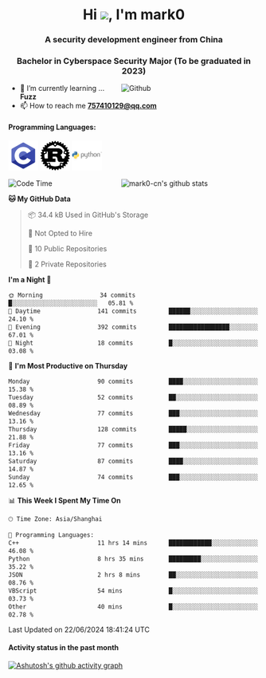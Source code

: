 <h1 align="center">Hi <img src="https://raw.githubusercontent.com/iampavangandhi/iampavangandhi/master/gifs/Hi.gif" width="30px">, I'm mark0</h1>

<h3 align="center">A security development engineer from China</h3>
<h3 align="center">Bachelor in Cyberspace Security Major (To be graduated in 2023)</h3>

<img width="55%" align="right" alt="Github" src="https://raw.githubusercontent.com/onimur/.github/master/.resources/git-header.svg" />

<!-- - 🔭 I’m currently working on **vKarma Webapp** -->
<!-- - 💬 Ask me about ... **Web Develpoment** -->
<!-- - 😄 Employement ... **Open for intern opportunities** -->
<!-- - ⚡ Fun fact ... **Anime**❤ -->
- 🌱 I’m currently learning ... **Fuzz**
- 📫 How to reach me **757410129@qq.com**
<!-- - 📨 Or reach me **757410129@qq.com** -->

<h4>Programming Languages: </h4>
<p align="left">
 <img style="margin: auto;" src="https://raw.githubusercontent.com/sachinverma53121/sachinverma53121/master/icons/c.png" alt=c width="60" height="60"/>
 <img style="margin: auto;" src="https://raw.githubusercontent.com/mark0-cn/blog_img/master/img/202309031232124.png" alt=cplusplus width="60" height="60"/>
 <img style="margin: auto;" src="https://raw.githubusercontent.com/sachinverma53121/sachinverma53121/master/icons/python.png" alt=python width="60" height="60"/>
</p>


<img width="55%" align="right" alt="mark0-cn's github stats" src="https://github-readme-stats.vercel.app/api?username=mark0-cn&show_icons=true&hide_border=true" />

<!--START_SECTION:waka-->
![Code Time](http://img.shields.io/badge/Code%20Time-2%2C193%20hrs%2026%20mins-blue)

**🐱 My GitHub Data** 

> 📦 34.4 kB Used in GitHub's Storage 
 > 
> 🚫 Not Opted to Hire
 > 
> 📜 10 Public Repositories 
 > 
> 🔑 2 Private Repositories 
 > 
**I'm a Night 🦉** 

```text
🌞 Morning                34 commits          █░░░░░░░░░░░░░░░░░░░░░░░░   05.81 % 
🌆 Daytime                141 commits         ██████░░░░░░░░░░░░░░░░░░░   24.10 % 
🌃 Evening                392 commits         █████████████████░░░░░░░░   67.01 % 
🌙 Night                  18 commits          █░░░░░░░░░░░░░░░░░░░░░░░░   03.08 % 
```
📅 **I'm Most Productive on Thursday** 

```text
Monday                   90 commits          ████░░░░░░░░░░░░░░░░░░░░░   15.38 % 
Tuesday                  52 commits          ██░░░░░░░░░░░░░░░░░░░░░░░   08.89 % 
Wednesday                77 commits          ███░░░░░░░░░░░░░░░░░░░░░░   13.16 % 
Thursday                 128 commits         █████░░░░░░░░░░░░░░░░░░░░   21.88 % 
Friday                   77 commits          ███░░░░░░░░░░░░░░░░░░░░░░   13.16 % 
Saturday                 87 commits          ████░░░░░░░░░░░░░░░░░░░░░   14.87 % 
Sunday                   74 commits          ███░░░░░░░░░░░░░░░░░░░░░░   12.65 % 
```


📊 **This Week I Spent My Time On** 

```text
🕑︎ Time Zone: Asia/Shanghai

💬 Programming Languages: 
C++                      11 hrs 14 mins      ████████████░░░░░░░░░░░░░   46.08 % 
Python                   8 hrs 35 mins       █████████░░░░░░░░░░░░░░░░   35.22 % 
JSON                     2 hrs 8 mins        ██░░░░░░░░░░░░░░░░░░░░░░░   08.76 % 
VBScript                 54 mins             █░░░░░░░░░░░░░░░░░░░░░░░░   03.73 % 
Other                    40 mins             █░░░░░░░░░░░░░░░░░░░░░░░░   02.78 % 
```


 Last Updated on 22/06/2024 18:41:24 UTC
<!--END_SECTION:waka-->

<h4>Activity status in the past month</h4>

[![Ashutosh's github activity graph](https://github-readme-activity-graph.vercel.app/graph?username=mark0-cn&theme=dracula)](https://github.com/ashutosh00710/github-readme-activity-graph)

<!--
**mark0-cn/mark0-cn** is a ✨ _special_ ✨ repository because its `README.md` (this file) appears on your GitHub profile.

Here are some ideas to get you started:

- 🔭 I’m currently working on ...
- 🌱 I’m currently learning ...
- 👯 I’m looking to collaborate on ...
- 🤔 I’m looking for help with ...
- 💬 Ask me about ...
- 📫 How to reach me: ...
- 😄 Pronouns: ...
- ⚡ Fun fact: ...
-->
